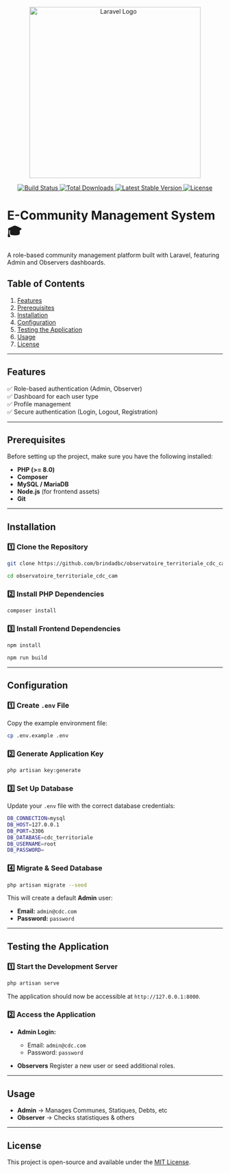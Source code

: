 <p align="center">
    <a href="https://laravel.com" target="_blank">
        <img src="https://raw.githubusercontent.com/laravel/art/master/logo-lockup/5%20SVG/2%20CMYK/1%20Full%20Color/laravel-logolockup-cmyk-red.svg" width="400" alt="Laravel Logo">
    </a>
</p>

<p align="center">
    <a href="https://github.com/laravel/framework/actions">
        <img src="https://github.com/laravel/framework/workflows/tests/badge.svg" alt="Build Status">
    </a>
    <a href="https://packagist.org/packages/laravel/framework">
        <img src="https://img.shields.io/packagist/dt/laravel/framework" alt="Total Downloads">
    </a>
    <a href="https://packagist.org/packages/laravel/framework">
        <img src="https://img.shields.io/packagist/v/laravel/framework" alt="Latest Stable Version">
    </a>
    <a href="https://packagist.org/packages/laravel/framework">
        <img src="https://img.shields.io/packagist/l/laravel/framework" alt="License">
    </a>
</p>

# **E-Community Management System** 🎓  

A role-based community management platform built with Laravel, featuring Admin and Observers dashboards.

## **Table of Contents**
1. [Features](#features)
2. [Prerequisites](#prerequisites)
3. [Installation](#installation)
4. [Configuration](#configuration)
5. [Testing the Application](#testing-the-application)
6. [Usage](#usage)
7. [License](#license)

---

## **Features**
✅ Role-based authentication (Admin, Observer)  
✅ Dashboard for each user type  
✅ Profile management  
✅ Secure authentication (Login, Logout, Registration)  

---

## **Prerequisites**
Before setting up the project, make sure you have the following installed:

- **PHP (>= 8.0)**  
- **Composer**  
- **MySQL / MariaDB**  
- **Node.js** (for frontend assets)  
- **Git**

---

## **Installation**

### 1️⃣ Clone the Repository
```bash
git clone https://github.com/brindadbc/observatoire_territoriale_cdc_cam  
```
```bash
cd observatoire_territoriale_cdc_cam  
```
### 2️⃣ Install PHP Dependencies
```bash
composer install 
``` 

### 3️⃣ Install Frontend Dependencies
```bash
npm install
```

```bash
npm run build
``` 

---

## **Configuration**

### 1️⃣ Create `.env` File
Copy the example environment file:
```bash
cp .env.example .env  
```

### 2️⃣ Generate Application Key
```bash
php artisan key:generate  
```

### 3️⃣ Set Up Database
Update your `.env` file with the correct database credentials:

```bash
DB_CONNECTION=mysql
DB_HOST=127.0.0.1
DB_PORT=3306
DB_DATABASE=cdc_territoriale
DB_USERNAME=root
DB_PASSWORD=
```

### 4️⃣ Migrate & Seed Database
```bash
php artisan migrate --seed  
```

This will create a default **Admin** user: 

- **Email:** `admin@cdc.com`  
- **Password:** `password`  


---

## **Testing the Application**

### 1️⃣ Start the Development Server
```bash
php artisan serve  
```

The application should now be accessible at `http://127.0.0.1:8000`.

### 2️⃣ Access the Application
- **Admin Login:**  

  - Email: `admin@cdc.com`  
  - Password: `password`  


- **Observers** Register a new user or seed additional roles.

---

## **Usage**
- **Admin** → Manages Communes, Statiques, Debts, etc  
- **Observer** → Checks statistiques & others  

---

## **License**
This project is open-source and available under the [MIT License](LICENSE).
